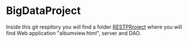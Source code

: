 # BigDataProject
Inside this git respitory you will find a folder [RESTPRroject](https://github.com/MartynaMisk/BigDataProject/tree/master/RESTProject) where you will find Web application "albumview.html", server and DAO.
